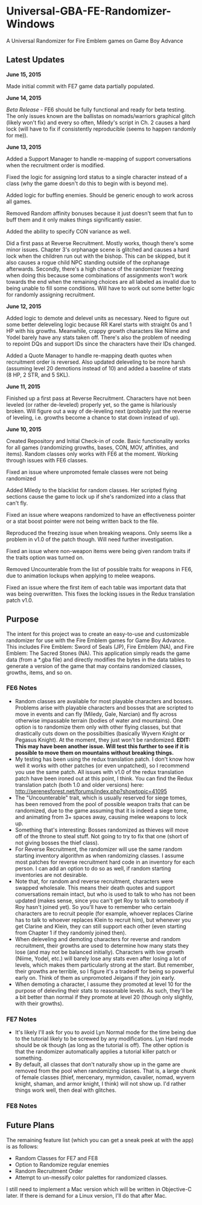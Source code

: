 # Universal-GBA-FE-Randomizer-Windows
A Universal Randomizer for Fire Emblem games on Game Boy Advance

## Latest Updates

**June 15, 2015**

Made initial commit with FE7 game data partially populated.

**June 14, 2015**

*Beta Release* - FE6 should be fully functional and ready for beta testing. The only issues known are the ballistas on nomads/warriors graphical glitch (likely won't fix) and every so often, Miledy's script in Ch. 2 causes a hard lock (will have to fix if consistently reproducible (seems to happen randomly for me)).

**June 13, 2015**

Added a Support Manager to handle re-mapping of support conversations when the recruitment order is modified.

Fixed the logic for assigning lord status to a single character instead of a class (why the game doesn't do this to begin with is beyond me).

Added logic for buffing enemies. Should be generic enough to work across all games.

Removed Random affinity bonuses because it just doesn't seem that fun to buff them and it only makes things significantly easier.

Added the ability to specify CON variance as well.

Did a first pass at Reverse Recruitment. Mostly works, though there's some minor issues. Chapter 3's orphanage scene is glitched and causes a hard lock when the children run out with the bishop. This can be skipped, but it also causes a rogue child NPC standing outside of the orphanage afterwards. Secondly, there's a high chance of the randomizer freezing when doing this because some combinations of assignments won't work towards the end when the remaining choices are all labeled as invalid due to being unable to fill some conditions. Will have to work out some better logic for randomly assigning recruitment.

**June 12, 2015**

Added logic to demote and delevel units as necessary. Need to figure out some better deleveling logic because RR Karel starts with straight 0s and 1 HP with his growths. Meanwhile, crappy growth characters like Niime and Yodel barely have any stats taken off. There's also the problem of needing to repoint DQs and support IDs since the characters have their IDs changed.

Added a Quote Manager to handle re-mapping death quotes when recruitment order is reversed. Also updated deleveling to be more harsh (assuming level 20 demotions instead of 10) and added a baseline of stats (8 HP, 2 STR, and 5 SKL).

**June 11, 2015**

Finished up a first pass at Reverse Recruitment. Characters have not been leveled (or rather de-leveled) properly yet, so the game is hilariously broken. Will figure out a way of de-leveling next (probably just the reverse of leveling, i.e. growths become a chance to stat down instead of up).

**June 10, 2015**

Created Repository and Initial Check-in of code. Basic functionality works for all games (randomizing growths, bases, CON, MOV, affinities, and items). Random classes only works with FE6 at the moment. Working through issues with FE6 classes.

Fixed an issue where unpromoted female classes were not being randomized

Added Miledy to the blacklist for random classes. Her scripted flying sections cause the game to lock up if she's randomized into a class that can't fly.

Fixed an issue where weapons randomized to have an effectiveness pointer or a stat boost pointer were not being written back to the file.

Reproduced the freezing issue when breaking weapons. Only seems like a problem in v1.0 of the patch though. Will need further investigation.

Fixed an issue where non-weapon items were being given random traits if the traits option was turned on.

Removed Uncounterable from the list of possible traits for weapons in FE6, due to animation lockups when applying to melee weapons.

Fixed an issue where the first item of each table was important data that was being overwritten. This fixes the locking issues in the Redux translation patch v1.0.

## Purpose
The intent for this project was to create an easy-to-use and customizable randomizer for use with the Fire Emblem games for Game Boy Advance. This includes Fire Emblem: Sword of Seals (JP), Fire Emblem (NA), and Fire Emblem: The Sacred Stones (NA). This application simply reads the game data (from a *.gba file) and directly modifies the bytes in the data tables to generate a version of the game that may contains randomized classes, growths, items, and so on. 

### FE6 Notes

* Random classes are available for most playable characters and bosses. Problems arise with playable characters and bosses that are scripted to move in events and can fly (Miledy, Gale, Narcian) and fly across otherwise impassable terrain (bodies of water and mountains). One option is to randomize them only with other flying classes, but that drastically cuts down on the possibilties (basically Wyvern Knight or Pegasus Knight). At the moment, they just won't be randomized. **EDIT: This may have been another issue. Will test this further to see if it is possible to move them on mountains without breaking things.**
* My testing has been using the redux translation patch. I don't know how well it works with other patches (or even unpatched), so I recommend you use the same patch. All issues with v1.0 of the redux translation patch have been ironed out at this point, I think. You can find the Redux translation patch (both 1.0 and older versions) here: http://serenesforest.net/forums/index.php?showtopic=41095
* The "Uncounterable" trait, which is usually reserved for siege tomes, has been removed from the pool of possible weapon traits that can be randomized, due to the game assuming that it is indeed a siege tome, and animating from 3+ spaces away, causing melee weapons to lock up.
* Something that's interesting: Bosses randomized as thieves will move off of the throne to steal stuff. Not going to try to fix that one (short of not giving bosses the thief class).
* For Reverse Recruitment, the randomizer will use the same random starting inventory algorithm as when randomizing classes. I assume most patches for reverse recruitment hard code in an inventory for each person. I can add an option to do so as well, if random starting inventories are not desirable.
* Note that, for random and reverse recruitment, characters were swapped wholesale. This means their death quotes and support conversations remain intact, but who is used to talk to who has not been updated (makes sense, since you can't get Roy to talk to somebody if Roy hasn't joined yet). So you'll have to remember who certain characters are to recruit people (for example, whoever replaces Clarine has to talk to whoever replaces Klein to recruit him), but whenever you get Clarine and Klein, they can still support each other (even starting from Chapter 1 if they randomly joined then).
* When deleveling and demoting characters for reverse and random recruitment, their growths are used to determine how many stats they lose (and may not be balanced initially). Characters with low growth (Niime, Yodel, etc.) will barely lose any stats even after losing a lot of levels, which makes them particularly strong at the start. But remember, their growths are terrible, so I figure it's a tradeoff for being so powerful early on. Think of them as unpromoted Jeigans if they join early.
* When demoting a character, I assume they promoted at level 10 for the purpose of delevling their stats to reasonable levels. As such, they'll be a bit better than normal if they promote at level 20 (though only slightly, with their growths).

### FE7 Notes

* It's likely I'll ask for you to avoid Lyn Normal mode for the time being due to the tutorial likely to be screwed by any modifications. Lyn Hard mode should be ok though (as long as the tutorial is off). The other option is that the randomizer automatically applies a tutorial killer patch or something.
* By default, all classes that don't naturally show up in the game are removed from the pool when randomizing classes. That is, a large chunk of female classes (thief, mercenary, myrmidon, cavalier, nomad, wyvern knight, shaman, and armor knight, I think) will not show up. I'd rather things work well, then deal with glitches.

### FE8 Notes

## Future Plans

The remaining feature list (which you can get a sneak peek at with the app) is as follows:

* Random Classes for FE7 and FE8
* Option to Randomize regular enemies
* Random Recruitment Order
* Attempt to un-messify color palettes for randomized classes.

I still need to implement a Mac version which will be written in Objective-C later. If there is demand for a Linux version, I'll do that after Mac.
